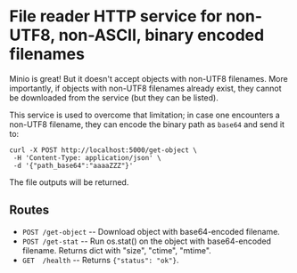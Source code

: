 # File reader HTTP service for non-UTF8, non-ASCII, binary encoded filenames

Minio is great! But it doesn't accept objects with non-UTF8 filenames. More
importantly, if objects with non-UTF8 filenames already exist, they cannot be
downloaded from the service (but they can be listed).

This service is used to overcome that limitation; in case one encounters a
non-UTF8 filename, they can encode the binary path as `base64` and send it to:

    curl -X POST http://localhost:5000/get-object \
     -H 'Content-Type: application/json' \
     -d '{"path_base64":"aaaaZZZ"}'


The file outputs will be returned.


## Routes

- `POST /get-object` -- Download object with base64-encoded filename.
- `POST /get-stat`   -- Run os.stat() on the object with base64-encoded filename. Returns dict with "size", "ctime", "mtime".
- `GET  /health`     -- Returns `{"status": "ok"}`.
